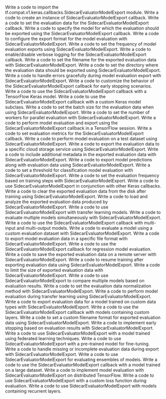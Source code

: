 Write a code to import the tf.compat.v1.keras.callbacks.SidecarEvaluatorModelExport module.
Write a code to create an instance of SidecarEvaluatorModelExport callback.
Write a code to set the evaluation data for the SidecarEvaluatorModelExport callback.
Write a code to specify the model for which the evaluation should be exported using the SidecarEvaluatorModelExport callback.
Write a code to configure the export format for the model evaluation with SidecarEvaluatorModelExport.
Write a code to set the frequency of model evaluation exports using SidecarEvaluatorModelExport.
Write a code to enable/disable verbose logging for the SidecarEvaluatorModelExport callback.
Write a code to set the filename for the exported evaluation data with SidecarEvaluatorModelExport.
Write a code to set the directory where the evaluation data should be exported using SidecarEvaluatorModelExport.
Write a code to handle errors gracefully during model evaluation export with SidecarEvaluatorModelExport.
Write a code to customize the behavior of the SidecarEvaluatorModelExport callback for early stopping scenarios.
Write a code to use the SidecarEvaluatorModelExport callback with a TensorFlow Keras model.
Write a code to use the SidecarEvaluatorModelExport callback with a custom Keras model subclass.
Write a code to set the batch size for the evaluation data when using SidecarEvaluatorModelExport.
Write a code to set the number of workers for parallel evaluation with SidecarEvaluatorModelExport.
Write a code to perform model evaluation and export using the SidecarEvaluatorModelExport callback in a TensorFlow session.
Write a code to set evaluation metrics for the SidecarEvaluatorModelExport callback.
Write a code to perform model evaluation on a test dataset using SidecarEvaluatorModelExport.
Write a code to export the evaluation data to a specific cloud storage service using SidecarEvaluatorModelExport.
Write a code to include additional metadata in the exported evaluation data with SidecarEvaluatorModelExport.
Write a code to export model predictions along with evaluation data using SidecarEvaluatorModelExport.
Write a code to set a threshold for classification model evaluation with SidecarEvaluatorModelExport.
Write a code to set the evaluation frequency based on training steps with SidecarEvaluatorModelExport.
Write a code to use SidecarEvaluatorModelExport in conjunction with other Keras callbacks.
Write a code to clear the exported evaluation data from the disk after training using SidecarEvaluatorModelExport.
Write a code to load and analyze the exported evaluation data produced by SidecarEvaluatorModelExport.
Write a code to use SidecarEvaluatorModelExport with transfer learning models.
Write a code to evaluate multiple models simultaneously with SidecarEvaluatorModelExport.
Write a code to use the SidecarEvaluatorModelExport callback with multi-input and multi-output models.
Write a code to evaluate a model using a custom evaluation dataset with SidecarEvaluatorModelExport.
Write a code to export model evaluation data in a specific file format with SidecarEvaluatorModelExport.
Write a code to use the SidecarEvaluatorModelExport callback for regression model evaluation.
Write a code to save the exported evaluation data on a remote server with SidecarEvaluatorModelExport.
Write a code to resume training after exporting evaluation data using SidecarEvaluatorModelExport.
Write a code to limit the size of exported evaluation data with SidecarEvaluatorModelExport.
Write a code to use SidecarEvaluatorModelExport to compare multiple models based on evaluation results.
Write a code to set the evaluation data normalization method with SidecarEvaluatorModelExport.
Write a code to perform model evaluation during transfer learning using SidecarEvaluatorModelExport.
Write a code to export evaluation data for a model trained on custom data types with SidecarEvaluatorModelExport.
Write a code to use the SidecarEvaluatorModelExport callback with models containing custom layers.
Write a code to set a custom filename format for exported evaluation data using SidecarEvaluatorModelExport.
Write a code to implement early stopping based on evaluation results with SidecarEvaluatorModelExport.
Write a code to use SidecarEvaluatorModelExport with a model trained using federated learning techniques.
Write a code to use SidecarEvaluatorModelExport with a pre-trained model for fine-tuning.
Write a code to handle missing or incomplete evaluation data during export with SidecarEvaluatorModelExport.
Write a code to use SidecarEvaluatorModelExport for evaluating ensembles of models.
Write a code to use the SidecarEvaluatorModelExport callback with a model trained on a large dataset.
Write a code to implement model evaluation with SidecarEvaluatorModelExport on distributed TensorFlow.
Write a code to use SidecarEvaluatorModelExport with a custom loss function during evaluation.
Write a code to use SidecarEvaluatorModelExport with models containing recurrent layers.